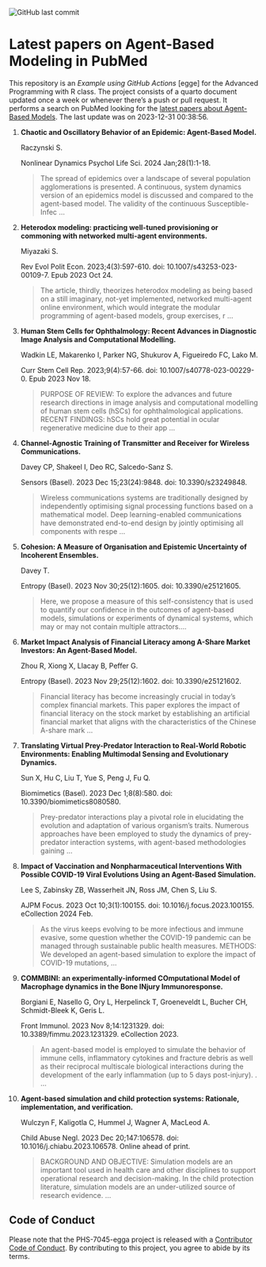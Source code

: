 ![GitHub last
commit](https://img.shields.io/github/last-commit/UofUEpiBio/PHS-7045-egga.png)

# Latest papers on Agent-Based Modeling in PubMed

This repository is an *Example using GitHub Actions* \[egge\] for the
Advanced Programming with R class. The project consists of a quarto
document updated once a week or whenever there’s a push or pull request.
It performs a search on PubMed looking for the <a
href="https://pubmed.ncbi.nlm.nih.gov/?term=agent-based+model&amp;sort=date"
target="_blank">latest papers about Agent-Based Models</a>. The last
update was on 2023-12-31 00:38:56.

<div class="cell">

</div>

1.  **Chaotic and Oscillatory Behavior of an Epidemic: Agent-Based
    Model.**

    Raczynski S.

    Nonlinear Dynamics Psychol Life Sci. 2024 Jan;28(1):1-18.

    > The spread of epidemics over a landscape of several population
    > agglomerations is presented. A continuous, system dynamics version
    > of an epidemics model is discussed and compared to the agent-based
    > model. The validity of the continuous Susceptible-Infec …

2.  **Heterodox modeling: practicing well-tuned provisioning or
    commoning with networked multi-agent environments.**

    Miyazaki S.

    Rev Evol Polit Econ. 2023;4(3):597-610. doi:
    10.1007/s43253-023-00109-7. Epub 2023 Oct 24.

    > The article, thirdly, theorizes heterodox modeling as being based
    > on a still imaginary, not-yet implemented, networked multi-agent
    > online environment, which would integrate the modular programming
    > of agent-based models, group exercises, r …

3.  **Human Stem Cells for Ophthalmology: Recent Advances in Diagnostic
    Image Analysis and Computational Modelling.**

    Wadkin LE, Makarenko I, Parker NG, Shukurov A, Figueiredo FC, Lako
    M.

    Curr Stem Cell Rep. 2023;9(4):57-66. doi:
    10.1007/s40778-023-00229-0. Epub 2023 Nov 18.

    > PURPOSE OF REVIEW: To explore the advances and future research
    > directions in image analysis and computational modelling of human
    > stem cells (hSCs) for ophthalmological applications. RECENT
    > FINDINGS: hSCs hold great potential in ocular regenerative
    > medicine due to their app …

4.  **Channel-Agnostic Training of Transmitter and Receiver for Wireless
    Communications.**

    Davey CP, Shakeel I, Deo RC, Salcedo-Sanz S.

    Sensors (Basel). 2023 Dec 15;23(24):9848. doi: 10.3390/s23249848.

    > Wireless communications systems are traditionally designed by
    > independently optimising signal processing functions based on a
    > mathematical model. Deep learning-enabled communications have
    > demonstrated end-to-end design by jointly optimising all
    > components with respe …

5.  **Cohesion: A Measure of Organisation and Epistemic Uncertainty of
    Incoherent Ensembles.**

    Davey T.

    Entropy (Basel). 2023 Nov 30;25(12):1605. doi: 10.3390/e25121605.

    > Here, we propose a measure of this self-consistency that is used
    > to quantify our confidence in the outcomes of agent-based models,
    > simulations or experiments of dynamical systems, which may or may
    > not contain multiple attractors….

6.  **Market Impact Analysis of Financial Literacy among A-Share Market
    Investors: An Agent-Based Model.**

    Zhou R, Xiong X, Llacay B, Peffer G.

    Entropy (Basel). 2023 Nov 29;25(12):1602. doi: 10.3390/e25121602.

    > Financial literacy has become increasingly crucial in today’s
    > complex financial markets. This paper explores the impact of
    > financial literacy on the stock market by establishing an
    > artificial financial market that aligns with the characteristics
    > of the Chinese A-share mark …

7.  **Translating Virtual Prey-Predator Interaction to Real-World
    Robotic Environments: Enabling Multimodal Sensing and Evolutionary
    Dynamics.**

    Sun X, Hu C, Liu T, Yue S, Peng J, Fu Q.

    Biomimetics (Basel). 2023 Dec 1;8(8):580. doi:
    10.3390/biomimetics8080580.

    > Prey-predator interactions play a pivotal role in elucidating the
    > evolution and adaptation of various organism’s traits. Numerous
    > approaches have been employed to study the dynamics of
    > prey-predator interaction systems, with agent-based methodologies
    > gaining …

8.  **Impact of Vaccination and Nonpharmaceutical Interventions With
    Possible COVID-19 Viral Evolutions Using an Agent-Based
    Simulation.**

    Lee S, Zabinsky ZB, Wasserheit JN, Ross JM, Chen S, Liu S.

    AJPM Focus. 2023 Oct 10;3(1):100155. doi:
    10.1016/j.focus.2023.100155. eCollection 2024 Feb.

    > As the virus keeps evolving to be more infectious and immune
    > evasive, some question whether the COVID-19 pandemic can be
    > managed through sustainable public health measures. METHODS: We
    > developed an agent-based simulation to explore the impact of
    > COVID-19 mutations, …

9.  **COMMBINI: an experimentally-informed COmputational Model of
    Macrophage dynamics in the Bone INjury Immunoresponse.**

    Borgiani E, Nasello G, Ory L, Herpelinck T, Groeneveldt L, Bucher
    CH, Schmidt-Bleek K, Geris L.

    Front Immunol. 2023 Nov 8;14:1231329. doi:
    10.3389/fimmu.2023.1231329. eCollection 2023.

    > An agent-based model is employed to simulate the behavior of
    > immune cells, inflammatory cytokines and fracture debris as well
    > as their reciprocal multiscale biological interactions during the
    > development of the early inflammation (up to 5 days post-injury).
    > . …

10. **Agent-based simulation and child protection systems: Rationale,
    implementation, and verification.**

    Wulczyn F, Kaligotla C, Hummel J, Wagner A, MacLeod A.

    Child Abuse Negl. 2023 Dec 20;147:106578. doi:
    10.1016/j.chiabu.2023.106578. Online ahead of print.

    > BACKGROUND AND OBJECTIVE: Simulation models are an important tool
    > used in health care and other disciplines to support operational
    > research and decision-making. In the child protection literature,
    > simulation models are an under-utilized source of research
    > evidence. …

## Code of Conduct

Please note that the PHS-7045-egga project is released with a
[Contributor Code of
Conduct](https://contributor-covenant.org/version/2/1/CODE_OF_CONDUCT.html).
By contributing to this project, you agree to abide by its terms.
